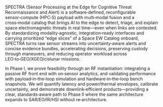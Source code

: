 SPECTRA (Sensor Processing at the Edge for Cognitive Threat Reconnaissance and Alert) is a software‑defined, reconfigurable sensor‑compute (HPC‑S) payload with multi‑modal fusion and a cross‑modal catalog that brings AI to the edge to detect, triage, and explain space electromagnetic threats in real time—even when links are contested. By standardizing modality‑agnostic, integration‑ready interfaces and carrying prioritized “edge slices” of a Space EW Catalog onboard, SPECTRA turns raw sensor streams into uncertainty‑aware alerts and concise evidence bundles, accelerating decisions, preserving custody through maneuvers, and reducing operator workload across LEO‑to‑GEO/XGEO/cislunar missions.

In Phase I, we prove feasibility through an RF instantiation: integrating a passive RF front end with on‑sensor analytics, and validating performance with payload‑in‑the‑loop simulation and hardware‑in‑the‑loop bench snapshots. We will quantify latency and power/thermal envelopes, calibrate uncertainty, and demonstrate downlink‑efficient products—providing a clear, standards‑aware path to Phase II where the same architecture expands to SAR/EO/IR/HSI without re‑architecture.

